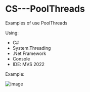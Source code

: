# CS---PoolThreads
Examples of use PoolThreads

Using:
- C#
- System.Threading
- .Net Framework
- Console
- IDE: MVS 2022

Example:

![image](https://github.com/user-attachments/assets/2064cd61-8468-4bd9-96fd-f87f7bf8e25d)

